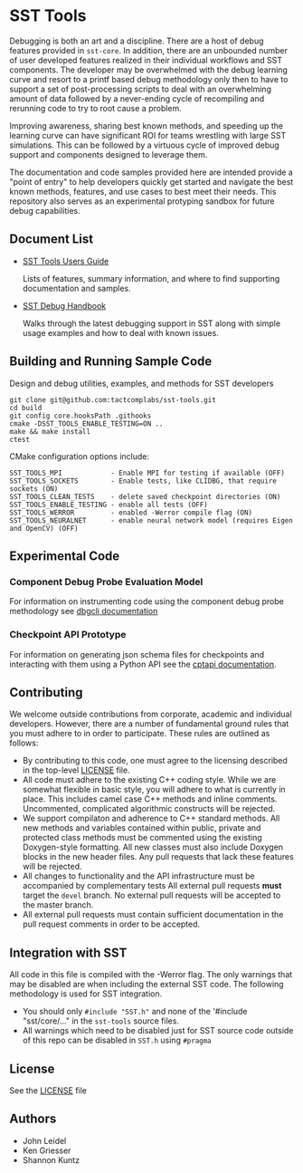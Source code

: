 # SST Tools

Debugging is both an art and a discipline. There are a host of debug features provided in `sst-core`. In addition, there are an unbounded number of user developed features realized in their individual workflows and SST components. The developer may be overwhelmed with the debug learning curve and resort to a printf based debug methodology only then to have to support a set of post-processing scripts to deal with an overwhelming amount of data followed by a never-ending cycle of recompiling and rerunning code to try to root cause a problem.

Improving awareness, sharing best known methods, and speeding up the learning curve can have significant ROI for teams wrestling with large SST simulations. This can be followed by a virtuous cycle of improved debug support and components designed to leverage them.

The documentation and code samples provided here are intended provide a "point of entry" to help developers quickly get started and navigate the best known methods, features, and use cases to best meet their needs. This repository also serves as an experimental protyping sandbox for future debug capabilities.

## Document List

- [SST Tools Users Guide](documentation/sst-tools-users-guide.md)

    Lists of features, summary information,  and where to find supporting documentation and samples.

- [SST Debug Handbook](documentation/sst-v15.0-debug-handbook.md)
  
    Walks through the latest debugging support in SST along with simple usage examples and how to deal with known issues.

## Building and Running Sample Code
Design and debug utilities, examples, and methods for SST developers

    git clone git@github.com:tactcomplabs/sst-tools.git
    cd build
    git config core.hooksPath .githooks
    cmake -DSST_TOOLS_ENABLE_TESTING=ON ..
    make && make install
    ctest

CMake configuration options include:

    SST_TOOLS_MPI            - Enable MPI for testing if available (OFF)
    SST_TOOLS_SOCKETS        - Enable tests, like CLIDBG, that require sockets (ON)
    SST_TOOLS_CLEAN_TESTS    - delete saved checkpoint directories (ON)
    SST_TOOLS_ENABLE_TESTING - enable all tests (OFF)
    SST_TOOLS_WERROR         - enabled -Werror compile flag (ON)
    SST_TOOLS_NEURALNET      - enable neural network model (requires Eigen and OpenCV) (OFF)

## Experimental Code

### Component Debug Probe Evaluation Model
For information on instrumenting code using the component debug probe methodology see [dbgcli documentation](test/dbgcli/README.md)

### Checkpoint API Prototype
For information on generating json schema files for checkpoints and interacting with them using a Python API see the [cptapi documentation](test/cptapi/README.md).

## Contributing

We welcome outside contributions from corporate, academic and individual
developers. However, there are a number of fundamental ground rules that you
must adhere to in order to participate. These rules are outlined as follows:

* By contributing to this code, one must agree to the licensing described in
the top-level [LICENSE](LICENSE) file.
* All code must adhere to the existing C++ coding style. While we are somewhat
flexible in basic style, you will adhere to what is currently in place. This
includes camel case C++ methods and inline comments. Uncommented, complicated
algorithmic constructs will be rejected.
* We support compilaton and adherence to C++ standard methods. All new methods
and variables contained within public, private and protected class methods must
be commented using the existing Doxygen-style formatting. All new classes must
also include Doxygen blocks in the new header files. Any pull requests that
lack these features will be rejected.
* All changes to functionality and the API infrastructure must be accompanied
by complementary tests All external pull requests **must** target the `devel`
branch. No external pull requests will be accepted to the master branch.
* All external pull requests must contain sufficient documentation in the pull
request comments in order to be accepted.

## Integration with SST
All code in this file is compiled with the -Werror flag. The only warnings 
that may be disabled are when including the external SST code. The following
methodology is used for SST integration.

* You should only `#include "SST.h"` and none of the '#include "sst/core/..." in
the `sst-tools` source files.
* All warnings which need to be disabled just for SST source code outside of this
repo can be disabled in `SST.h` using `#pragma`

## License

See the [LICENSE](./LICENSE) file

## Authors
* John Leidel
* Ken Griesser
* Shannon Kuntz


